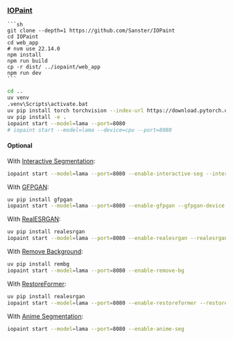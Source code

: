 ### [IOPaint](https://github.com/Sanster/IOPaint)

````{tab} From source
```sh
git clone --depth=1 https://github.com/Sanster/IOPaint
cd IOPaint
cd web_app
# nvm use 22.14.0
npm install
npm run build
cp -r dist/ ../iopaint/web_app
npm run dev
```
````

```sh
cd ..
uv venv
.venv\Scripts\activate.bat
uv pip install torch torchvision --index-url https://download.pytorch.org/whl/cu121
uv pip install -e .
iopaint start --model=lama --port=8080
# iopaint start --model=lama --device=cpu --port=8080
```

#### Optional

With [Interactive Segmentation](https://www.iopaint.com/plugins/interactive_seg):

```sh
iopaint start --model=lama --port=8080 --enable-interactive-seg --interactive-seg-device=cuda
```

With [GFPGAN](https://www.iopaint.com/plugins/GFPGAN):

```sh
uv pip install gfpgan
iopaint start --model=lama --port=8080 --enable-gfpgan --gfpgan-device cuda
```

With [RealESRGAN](https://www.iopaint.com/plugins/RealESRGAN):

```sh
uv pip install realesrgan
iopaint start --model=lama --port=8080 --enable-realesrgan --realesrgan-model RealESRGAN_x4plus --realesrgan-device cuda
```

With [Remove Background](https://www.iopaint.com/plugins/rembg):

```sh
uv pip install rembg
iopaint start --model=lama --port=8080 --enable-remove-bg
```

With [RestoreFormer](https://www.iopaint.com/plugins/RestoreFormer):

```sh
uv pip install realesrgan
iopaint start --model=lama --port=8080 --enable-restoreformer --restoreformer-device cuda
```

With [Anime Segmentation](https://www.iopaint.com/plugins/anime_seg):

```sh
iopaint start --model=lama --port=8080 --enable-anime-seg
```